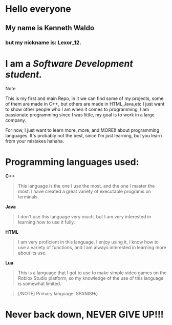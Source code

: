 # Hello everyone

## My name is Kenneth Waldo 
### but my nickname is: **Lexor_12.**
# I am a *Software Development student.*

> [!NOTE]
This is my first and main Repo, in it we can find some of my projects, some of them are made in C++, but others are made in HTML,Java,etc I just want to show other people who I am when it comes to programming, I am passionate programming since I was little, my goal is to work in a large company.

For now, I just want to learn more, more, and MORE!! about programming languages.
It's probably not the best, since I'm just learning, but you learn from your mistakes hahaha.



# Programming languages used:

**C++**
>This language is the one I use the most, and the one I master the most. I have created a great variety of executable programs on terminals.


**Java**
>I don't use this language very much, but I am very interested in learning how to use it fully.

**HTML**
>I am very proficient in this language, I enjoy using it, I know how to use a variety of functions, and I am always interested in learning more about its use.


**Lua**
>This is a language that I got to use to make simple video games on the Roblox Studio platform, so my knowledge of the use of this language is somewhat limited.

>  [!NOTE]
Primary language: SPANISHç

# Never back down, NEVER GIVE UP!!!
